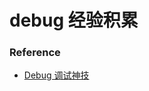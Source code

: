 # debug 经验积累

### Reference
- [Debug 调试神技](https://python-web-guide.readthedocs.io/zh/latest/debug/index.html)
